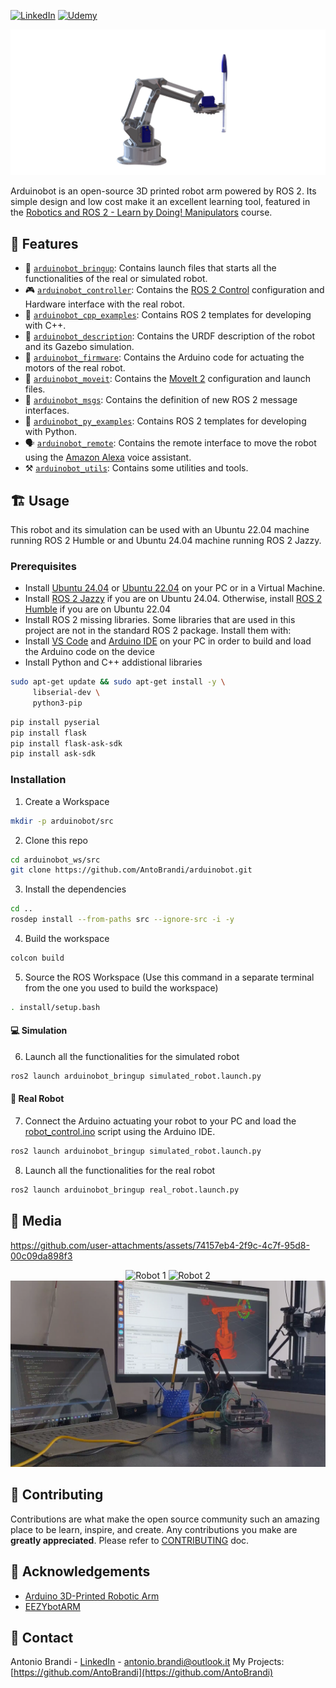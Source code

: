 [![LinkedIn][linkedin-shield]][linkedin-url]
[![Udemy][udemy-shield]][udemy-url]


<p align="center">
  <img src="media/logo.png" alt="Logo">
</p>

Arduinobot is an open-source 3D printed robot arm powered by ROS 2. Its simple design and low cost make it an excellent learning tool, featured in the [Robotics and ROS 2 - Learn by Doing! Manipulators](https://www.udemy.com/course/robotics-and-ros-2-learn-by-doing-manipulators/?referralCode=4B27D2CF97C1E099DD4C) course.


## :robot: Features

- :rocket: [`arduinobot_bringup`](./arduinobot_bringup): Contains launch files that starts all the functionalities of the real or simulated robot.
- :video_game: [`arduinobot_controller`](./arduinobot_controller): Contains the [ROS 2 Control](https://control.ros.org/rolling/index.html) configuration and Hardware interface with the real robot.
- :paperclip: [`arduinobot_cpp_examples`](./arduinobot_cpp_examples): Contains ROS 2 templates for developing with C++.
- :ledger: [`arduinobot_description`](./arduinobot_description): Contains the URDF description of the robot and its Gazebo simulation.
- :battery: [`arduinobot_firmware`](./arduinobot_firmware): Contains the Arduino code for actuating the motors of the real robot.
- :brain: [`arduinobot_moveit`](./arduinobot_moveit): Contains the [MoveIt 2](https://moveit.picknik.ai/main/index.html) configuration and launch files.
- :email: [`arduinobot_msgs`](./arduinobot_msgs/): Contains the definition of new ROS 2 message interfaces.
- :paperclip: [`arduinobot_py_examples`](./arduinobot_py_examples/): Contains ROS 2 templates for developing with Python.
- :speaking_head: [`arduinobot_remote`](./arduinobot_remote/): Contains the remote interface to move the robot using the [Amazon Alexa](https://www.alexa.com/) voice assistant.
- :hammer_and_pick: [`arduinobot_utils`](./arduinobot_utils/): Contains some utilities and tools.

## :building_construction: Usage

This robot and its simulation can be used with an Ubuntu 22.04 machine running ROS 2 Humble or and Ubuntu 24.04 machine running ROS 2 Jazzy.

### Prerequisites

* Install [Ubuntu 24.04](https://ubuntu.com/download/desktop) or [Ubuntu 22.04](https://releases.ubuntu.com/jammy/) on your PC or in a Virtual Machine.
* Install [ROS 2 Jazzy](https://docs.ros.org/en/jazzy/Installation/Ubuntu-Install-Debians.html) if you are on Ubuntu 24.04. Otherwise, install [ROS 2 Humble](https://docs.ros.org/en/jazzy/Installation/Ubuntu-Install-Debians.html) if you are on Ubuntu 22.04
* Install ROS 2 missing libraries. Some libraries that are used in this project are not in the standard ROS 2 package. Install them with:
* Install [VS Code](https://code.visualstudio.com/) and [Arduino IDE](https://docs.arduino.cc/software/ide-v2/tutorials/getting-started/ide-v2-downloading-and-installing/) on your PC in order to build and load the Arduino code on the device
* Install Python and C++ addistional libraries
```sh
sudo apt-get update && sudo apt-get install -y \
     libserial-dev \
     python3-pip
```

```sh
pip install pyserial
pip install flask
pip install flask-ask-sdk
pip install ask-sdk
```


### Installation

1. Create a Workspace
```sh
mkdir -p arduinobot/src
```

2. Clone this repo
```sh
cd arduinobot_ws/src
git clone https://github.com/AntoBrandi/arduinobot.git
```

3. Install the dependencies
```sh
cd ..
rosdep install --from-paths src --ignore-src -i -y
```

4. Build the workspace
```sh
colcon build
```

5. Source the ROS Workspace (Use this command in a separate terminal from the one you used to build the workspace)
```sh
. install/setup.bash
```

#### :computer: Simulation

6. Launch all the functionalities for the simulated robot
```sh
ros2 launch arduinobot_bringup simulated_robot.launch.py
```

#### :mechanical_arm: Real Robot

7. Connect the Arduino actuating your robot to your PC and load the [robot_control.ino](./arduinobot_firmware/firmware/robot_control/robot_control.ino) script using the Arduino IDE.
```sh
ros2 launch arduinobot_bringup simulated_robot.launch.py
```

8. Launch all the functionalities for the real robot
```sh
ros2 launch arduinobot_bringup real_robot.launch.py
```

## :selfie: Media
https://github.com/user-attachments/assets/74157eb4-2f9c-4c7f-95d8-00c09da898f3

<p align="center">
  <img src="media/BB3A0020.jpg" alt="Robot 1">
  <img src="media/BB3A0026.jpg" alt="Robot 2">
  <img src="media/screen_video.png" alt="Robot 3">
</p>

## :raised_hands: Contributing

Contributions are what make the open source community such an amazing place to be learn, inspire, and create. Any contributions you make are **greatly appreciated**.
Please refer to [CONTRIBUTING](CONTRIBUTING.md) doc.

## :star2: Acknowledgements
* [Arduino 3D-Printed Robotic Arm](https://create.arduino.cc/projecthub/mircemk/arduino-3d-printed-robotic-arm-e824d8?ref=search&ref_id=robot%20arm&offset=86)
* [EEZYbotARM](https://www.thingiverse.com/thing:1015238)

## :link: Contact

Antonio Brandi - [LinkedIn]([linkedin-url]) - antonio.brandi@outlook.it
My Projects: [https://github.com/AntoBrandi](https://github.com/AntoBrandi)


[linkedin-shield]: https://img.shields.io/badge/-LinkedIn-black.svg?style=flat-square&logo=linkedin&colorB=555
[linkedin-url]: https://www.linkedin.com/in/antonio-brandi-512166bb/
[udemy-shield]: https://img.shields.io/badge/-Udemy-black.svg?style=flat-square&logo=udemy&colorB=555
[udemy-url]: https://www.udemy.com/course/robotics-and-ros-2-learn-by-doing-manipulators/?referralCode=4B27D2CF97C1E099DD4C/
